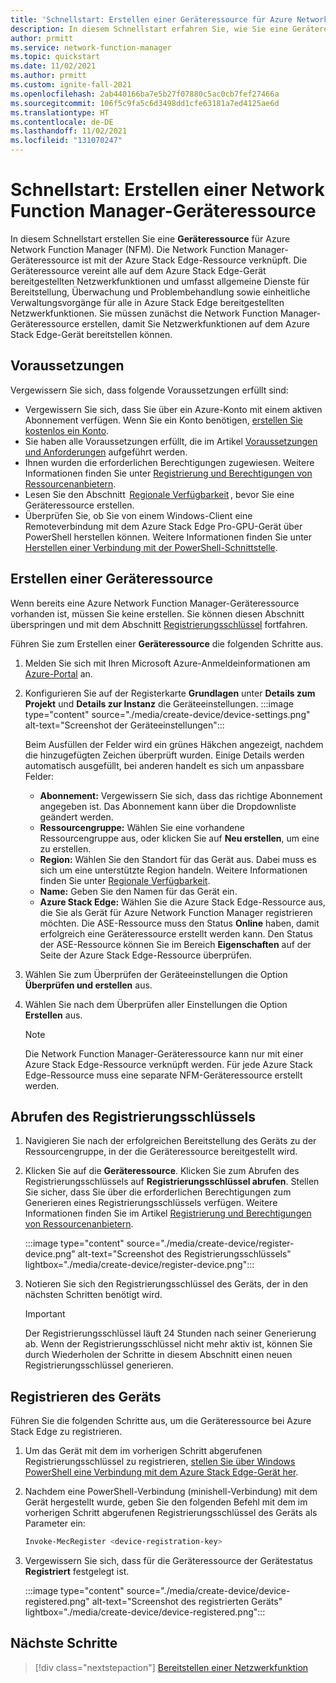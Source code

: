 ```yaml
---
title: 'Schnellstart: Erstellen einer Geräteressource für Azure Network Function Manager'
description: In diesem Schnellstart erfahren Sie, wie Sie eine Geräteressource für Azure Network Function Manager erstellen.
author: prmitt
ms.service: network-function-manager
ms.topic: quickstart
ms.date: 11/02/2021
ms.author: prmitt
ms.custom: ignite-fall-2021
ms.openlocfilehash: 2ab440166ba7e5b27f07880c5ac0cb7fef27466a
ms.sourcegitcommit: 106f5c9fa5c6d3498dd1cfe63181a7ed4125ae6d
ms.translationtype: HT
ms.contentlocale: de-DE
ms.lasthandoff: 11/02/2021
ms.locfileid: "131070247"
---
```

# <a name="quickstart-create-a-network-function-manager-device-resource"></a>Schnellstart: Erstellen einer Network Function Manager-Geräteressource

In diesem Schnellstart erstellen Sie eine **Geräteressource** für Azure Network Function Manager (NFM). Die Network Function Manager-Geräteressource ist mit der Azure Stack Edge-Ressource verknüpft. Die Geräteressource vereint alle auf dem Azure Stack Edge-Gerät bereitgestellten Netzwerkfunktionen und umfasst allgemeine Dienste für Bereitstellung, Überwachung und Problembehandlung sowie einheitliche Verwaltungsvorgänge für alle in Azure Stack Edge bereitgestellten Netzwerkfunktionen. Sie müssen zunächst die Network Function Manager-Geräteressource erstellen, damit Sie Netzwerkfunktionen auf dem Azure Stack Edge-Gerät bereitstellen können.

## <a name="prerequisites"></a><a name="pre"></a>Voraussetzungen

Vergewissern Sie sich, dass folgende Voraussetzungen erfüllt sind:

* Vergewissern Sie sich, dass Sie über ein Azure-Konto mit einem aktiven Abonnement verfügen. Wenn Sie ein Konto benötigen, [erstellen Sie kostenlos ein Konto](https://azure.microsoft.com/free/?WT.mc_id=A261C142F).
* Sie haben alle Voraussetzungen erfüllt, die im Artikel [Voraussetzungen und Anforderungen](requirements.md) aufgeführt werden.
* Ihnen wurden die erforderlichen Berechtigungen zugewiesen. Weitere Informationen finden Sie unter [Registrierung und Berechtigungen von Ressourcenanbietern](resources-permissions.md).
* Lesen Sie den Abschnitt  [Regionale Verfügbarkeit](overview.md#regions) , bevor Sie eine Geräteressource erstellen.
* Überprüfen Sie, ob Sie von einem Windows-Client eine Remoteverbindung mit dem Azure Stack Edge Pro-GPU-Gerät über PowerShell herstellen können. Weitere Informationen finden Sie unter [Herstellen einer Verbindung mit der PowerShell-Schnittstelle](../databox-online/azure-stack-edge-gpu-connect-powershell-interface.md#connect-to-the-powershell-interface).

## <a name="create-a-device-resource"></a><a name="create"></a>Erstellen einer Geräteressource

Wenn bereits eine Azure Network Function Manager-Geräteressource vorhanden ist, müssen Sie keine erstellen. Sie können diesen Abschnitt überspringen und mit dem Abschnitt [Registrierungsschlüssel](#key) fortfahren.

Führen Sie zum Erstellen einer **Geräteressource** die folgenden Schritte aus.

1. Melden Sie sich mit Ihren Microsoft Azure-Anmeldeinformationen am [Azure-Portal](https://portal.azure.com) an.

1. Konfigurieren Sie auf der Registerkarte **Grundlagen** unter **Details zum Projekt** und **Details zur Instanz** die Geräteeinstellungen.
   :::image type="content" source="./media/create-device/device-settings.png" alt-text="Screenshot der Geräteeinstellungen":::

   Beim Ausfüllen der Felder wird ein grünes Häkchen angezeigt, nachdem die hinzugefügten Zeichen überprüft wurden. Einige Details werden automatisch ausgefüllt, bei anderen handelt es sich um anpassbare Felder:

   * **Abonnement:** Vergewissern Sie sich, dass das richtige Abonnement angegeben ist. Das Abonnement kann über die Dropdownliste geändert werden.
   * **Ressourcengruppe:** Wählen Sie eine vorhandene Ressourcengruppe aus, oder klicken Sie auf **Neu erstellen**, um eine zu erstellen.
   * **Region:** Wählen Sie den Standort für das Gerät aus. Dabei muss es sich um eine unterstützte Region handeln. Weitere Informationen finden Sie unter [Regionale Verfügbarkeit](overview.md#regions).
   * **Name:** Geben Sie den Namen für das Gerät ein.
   * **Azure Stack Edge:** Wählen Sie die Azure Stack Edge-Ressource aus, die Sie als Gerät für Azure Network Function Manager registrieren möchten. Die ASE-Ressource muss den Status **Online** haben, damit erfolgreich eine Geräteressource erstellt werden kann. Den Status der ASE-Ressource können Sie im Bereich **Eigenschaften** auf der Seite der Azure Stack Edge-Ressource überprüfen.
1. Wählen Sie zum Überprüfen der Geräteeinstellungen die Option **Überprüfen und erstellen** aus.
1. Wählen Sie nach dem Überprüfen aller Einstellungen die Option **Erstellen** aus.
   
   >[!NOTE]
   >Die Network Function Manager-Geräteressource kann nur mit einer Azure Stack Edge-Ressource verknüpft werden. Für jede Azure Stack Edge-Ressource muss eine separate NFM-Geräteressource erstellt werden.
   >

## <a name="get-the-registration-key"></a><a name="key"></a>Abrufen des Registrierungsschlüssels

1. Navigieren Sie nach der erfolgreichen Bereitstellung des Geräts zu der Ressourcengruppe, in der die Geräteressource bereitgestellt wird.
1. Klicken Sie auf die **Geräteressource**. Klicken Sie zum Abrufen des Registrierungsschlüssels auf **Registrierungsschlüssel abrufen**. Stellen Sie sicher, dass Sie über die erforderlichen Berechtigungen zum Generieren eines Registrierungsschlüssels verfügen. Weitere Informationen finden Sie im Artikel [Registrierung und Berechtigungen von Ressourcenanbietern](resources-permissions.md).

   :::image type="content" source="./media/create-device/register-device.png" alt-text="Screenshot des Registrierungsschlüssels" lightbox="./media/create-device/register-device.png":::
1. Notieren Sie sich den Registrierungsschlüssel des Geräts, der in den nächsten Schritten benötigt wird.

   > [!IMPORTANT]
   > Der Registrierungsschlüssel läuft 24 Stunden nach seiner Generierung ab. Wenn der Registrierungsschlüssel nicht mehr aktiv ist, können Sie durch Wiederholen der Schritte in diesem Abschnitt einen neuen Registrierungsschlüssel generieren.
   >

## <a name="register-the-device"></a><a name="registration"></a>Registrieren des Geräts

Führen Sie die folgenden Schritte aus, um die Geräteressource bei Azure Stack Edge zu registrieren.

1. Um das Gerät mit dem im vorherigen Schritt abgerufenen Registrierungsschlüssel zu registrieren, [stellen Sie über Windows PowerShell eine Verbindung mit dem Azure Stack Edge-Gerät her](../databox-online/azure-stack-edge-gpu-connect-powershell-interface.md#connect-to-the-powershell-interface).

1. Nachdem eine PowerShell-Verbindung (minishell-Verbindung) mit dem Gerät hergestellt wurde, geben Sie den folgenden Befehl mit dem im vorherigen Schritt abgerufenen Registrierungsschlüssel des Geräts als Parameter ein:
   ```powershell
   Invoke-MecRegister <device-registration-key>
   ```

1. Vergewissern Sie sich, dass für die Geräteressource der Gerätestatus **Registriert** festgelegt ist.

   :::image type="content" source="./media/create-device/device-registered.png" alt-text="Screenshot des registrierten Geräts" lightbox="./media/create-device/device-registered.png":::
 
## <a name="next-steps"></a>Nächste Schritte

> [!div class="nextstepaction"]
> [Bereitstellen einer Netzwerkfunktion](deploy-functions.md)
